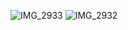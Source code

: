![IMG_2933](https://github.com/user-attachments/assets/93d36b5d-ebd0-4256-ad0a-e33d06b403d8)
![IMG_2932](https://github.com/user-attachments/assets/6b5bb137-5665-4c82-84ae-4cdb7fdabcd5)
